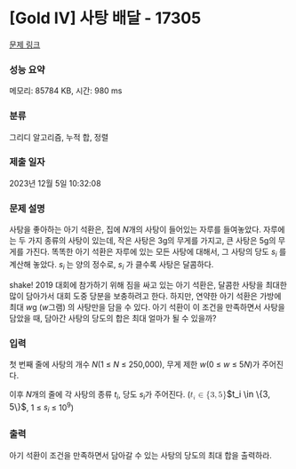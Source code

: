 # [Gold IV] 사탕 배달 - 17305 

[문제 링크](https://www.acmicpc.net/problem/17305) 

### 성능 요약

메모리: 85784 KB, 시간: 980 ms

### 분류

그리디 알고리즘, 누적 합, 정렬

### 제출 일자

2023년 12월 5일 10:32:08

### 문제 설명

<p>사탕을 좋아하는 아기 석환은, 집에 <em>N</em>개의 사탕이 들어있는 자루를 들여놓았다. 자루에는 두 가지 종류의 사탕이 있는데, 작은 사탕은 3g의 무게를 가지고, 큰 사탕은 5g의 무게를 가진다. 똑똑한 아기 석환은 자루에 있는 모든 사탕에 대해서, 그 사탕의 당도 <em>s<sub>i</sub></em> 를 계산해 놓았다. <em>s<sub>i </sub></em>는 양의 정수로, <em>s<sub>i</sub></em> 가 클수록 사탕은 달콤하다.</p>

<p>shake! 2019 대회에 참가하기 위해 짐을 싸고 있는 아기 석환은, 달콤한 사탕을 최대한 많이 담아가서 대회 도중 당분을 보충하려고 한다. 하지만, 연약한 아기 석환은 가방에 최대 <em>w</em>g (<em>w</em>그램) 의 사탕만을 담을 수 있다. 아기 석환이 이 조건을 만족하면서 사탕을 담았을 때, 담아간 사탕의 당도의 합은 최대 얼마가 될 수 있을까?</p>

### 입력 

 <p>첫 번째 줄에 사탕의 개수 <em>N</em>(1 ≤ <em>N</em> ≤ 250,000), 무게 제한 <em>w</em>(0 ≤ <em>w</em> ≤ 5<em>N</em>)가 주어진다.</p>

<p>이후 <em>N</em>개의 줄에 각 사탕의 종류 <em>t<sub>i</sub></em>,  당도 <em>s<sub>i</sub></em>가 주어진다. (<mjx-container class="MathJax" jax="CHTML" style="font-size: 109%; position: relative;"><mjx-math class="MJX-TEX" aria-hidden="true"><mjx-msub><mjx-mi class="mjx-i"><mjx-c class="mjx-c1D461 TEX-I"></mjx-c></mjx-mi><mjx-script style="vertical-align: -0.15em;"><mjx-mi class="mjx-i" size="s"><mjx-c class="mjx-c1D456 TEX-I"></mjx-c></mjx-mi></mjx-script></mjx-msub><mjx-mo class="mjx-n" space="4"><mjx-c class="mjx-c2208"></mjx-c></mjx-mo><mjx-mo class="mjx-n" space="4"><mjx-c class="mjx-c7B"></mjx-c></mjx-mo><mjx-mn class="mjx-n"><mjx-c class="mjx-c33"></mjx-c></mjx-mn><mjx-mo class="mjx-n"><mjx-c class="mjx-c2C"></mjx-c></mjx-mo><mjx-mn class="mjx-n" space="2"><mjx-c class="mjx-c35"></mjx-c></mjx-mn><mjx-mo class="mjx-n"><mjx-c class="mjx-c7D"></mjx-c></mjx-mo></mjx-math><mjx-assistive-mml unselectable="on" display="inline"><math xmlns="http://www.w3.org/1998/Math/MathML"><msub><mi>t</mi><mi>i</mi></msub><mo>∈</mo><mo fence="false" stretchy="false">{</mo><mn>3</mn><mo>,</mo><mn>5</mn><mo fence="false" stretchy="false">}</mo></math></mjx-assistive-mml><span aria-hidden="true" class="no-mathjax mjx-copytext">$t_i \in \{3, 5\}$</span></mjx-container>, 1 ≤ <em>s<sub>i</sub></em> ≤ 10<sup>9</sup>)</p>

### 출력 

 <p>아기 석환이 조건을 만족하면서 담아갈 수 있는 사탕의 당도의 최대 합을 출력하라.</p>

